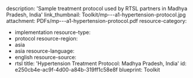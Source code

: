 description: 'Sample treatment protocol used by RTSL partners in Madhya Pradesh, India'
link_thumbnail: Toolkit/mp---a1-hypertension-protocol.jpg
attachment: PDFs/mp---a1-hypertension-protocol.pdf
resource-category:
  - implementation
resource-type:
  - protocol
resource-region:
  - asia
  - asia
resource-language:
  - english
resource-source:
  - rtsl
title: 'Hypertension Treatment Protocol: Madhya Pradesh, India'
id: e250cb4e-ac9f-4d00-a84b-319ff1c58e8f
blueprint: Toolkit
